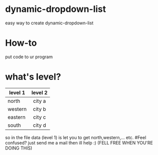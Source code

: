 # dynamic-dropdown-list
easy way to create dynamic-dropdown-list
# How-to
put code to ur program
# what's level?
| level 1 | level 2 |
| ------- |:-------:|
| north | city a |
| western | city b |
| eastern | city c |
| south | city d |

so in the file data (level 1) is let you to get north,western,... etc.
#Feel confused?
just send me a mail then ill help :) (FELL FREE WHEN YOU'RE DOING THIS)
